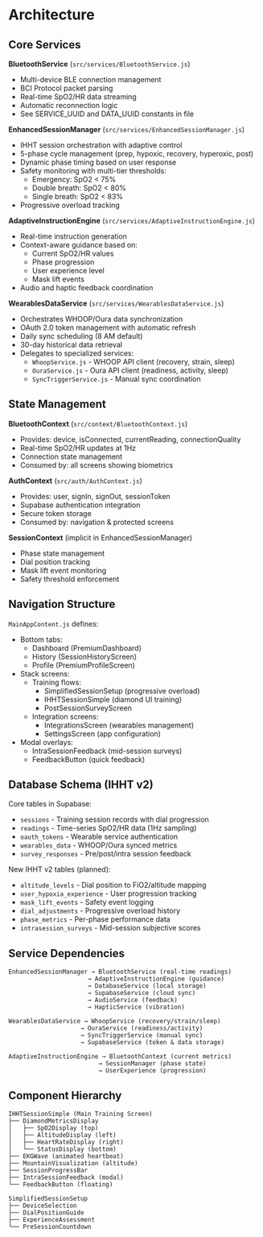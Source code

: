 # Architecture

## Core Services

**BluetoothService** (`src/services/BluetoothService.js`)
- Multi-device BLE connection management
- BCI Protocol packet parsing
- Real-time SpO2/HR data streaming
- Automatic reconnection logic
- See SERVICE_UUID and DATA_UUID constants in file

**EnhancedSessionManager** (`src/services/EnhancedSessionManager.js`)
- IHHT session orchestration with adaptive control
- 5-phase cycle management (prep, hypoxic, recovery, hyperoxic, post)
- Dynamic phase timing based on user response
- Safety monitoring with multi-tier thresholds:
  - Emergency: SpO2 < 75%
  - Double breath: SpO2 < 80%
  - Single breath: SpO2 < 83%
- Progressive overload tracking

**AdaptiveInstructionEngine** (`src/services/AdaptiveInstructionEngine.js`)
- Real-time instruction generation
- Context-aware guidance based on:
  - Current SpO2/HR values
  - Phase progression
  - User experience level
  - Mask lift events
- Audio and haptic feedback coordination

**WearablesDataService** (`src/services/WearablesDataService.js`)
- Orchestrates WHOOP/Oura data synchronization
- OAuth 2.0 token management with automatic refresh
- Daily sync scheduling (8 AM default)
- 30-day historical data retrieval
- Delegates to specialized services:
  - `WhoopService.js` - WHOOP API client (recovery, strain, sleep)
  - `OuraService.js` - Oura API client (readiness, activity, sleep)
  - `SyncTriggerService.js` - Manual sync coordination

## State Management

**BluetoothContext** (`src/context/BluetoothContext.js`)
- Provides: device, isConnected, currentReading, connectionQuality
- Real-time SpO2/HR updates at 1Hz
- Connection state management
- Consumed by: all screens showing biometrics

**AuthContext** (`src/auth/AuthContext.js`)  
- Provides: user, signIn, signOut, sessionToken
- Supabase authentication integration
- Secure token storage
- Consumed by: navigation & protected screens

**SessionContext** (implicit in EnhancedSessionManager)
- Phase state management
- Dial position tracking
- Mask lift event monitoring
- Safety threshold enforcement

## Navigation Structure

`MainAppContent.js` defines:
- Bottom tabs: 
  - Dashboard (PremiumDashboard)
  - History (SessionHistoryScreen)
  - Profile (PremiumProfileScreen)
- Stack screens:
  - Training flows:
    - SimplifiedSessionSetup (progressive overload)
    - IHHTSessionSimple (diamond UI training)
    - PostSessionSurveyScreen
  - Integration screens:
    - IntegrationsScreen (wearables management)
    - SettingsScreen (app configuration)
- Modal overlays:
  - IntraSessionFeedback (mid-session surveys)
  - FeedbackButton (quick feedback)

## Database Schema (IHHT v2)

Core tables in Supabase:
- `sessions` - Training session records with dial progression
- `readings` - Time-series SpO2/HR data (1Hz sampling)
- `oauth_tokens` - Wearable service authentication
- `wearables_data` - WHOOP/Oura synced metrics
- `survey_responses` - Pre/post/intra session feedback

New IHHT v2 tables (planned):
- `altitude_levels` - Dial position to FiO2/altitude mapping
- `user_hypoxia_experience` - User progression tracking
- `mask_lift_events` - Safety event logging
- `dial_adjustments` - Progressive overload history
- `phase_metrics` - Per-phase performance data
- `intrasession_surveys` - Mid-session subjective scores

## Service Dependencies

```
EnhancedSessionManager → BluetoothService (real-time readings)
                      → AdaptiveInstructionEngine (guidance)
                      → DatabaseService (local storage)
                      → SupabaseService (cloud sync)
                      → AudioService (feedback)
                      → HapticService (vibration)

WearablesDataService → WhoopService (recovery/strain/sleep)
                    → OuraService (readiness/activity)
                    → SyncTriggerService (manual sync)
                    → SupabaseService (token & data storage)

AdaptiveInstructionEngine → BluetoothContext (current metrics)
                         → SessionManager (phase state)
                         → UserExperience (progression)
```

## Component Hierarchy

```
IHHTSessionSimple (Main Training Screen)
├── DiamondMetricsDisplay
│   ├── SpO2Display (top)
│   ├── AltitudeDisplay (left)
│   ├── HeartRateDisplay (right)
│   └── StatusDisplay (bottom)
├── EKGWave (animated heartbeat)
├── MountainVisualization (altitude)
├── SessionProgressBar
├── IntraSessionFeedback (modal)
└── FeedbackButton (floating)

SimplifiedSessionSetup
├── DeviceSelection
├── DialPositionGuide
├── ExperienceAssessment
└── PreSessionCountdown
```